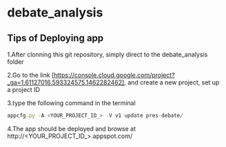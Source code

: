 # debate_analysis
## Tips of Deploying app
1.After clonning this git repository, simply direct to the debate_analysis folder

2.Go to the link [https://console.cloud.google.com/project?_ga=1.61127016.593324575.1462282462], and create a new project, set up a project ID

3.type the following command in the terminal
```javascript
appcfg.py -A <YOUR_PROJECT_ID_> -V v1 update pres-debate/
```
4.The app should be deployed and browse at http://<YOUR_PROJECT_ID_>.appspot.com/
